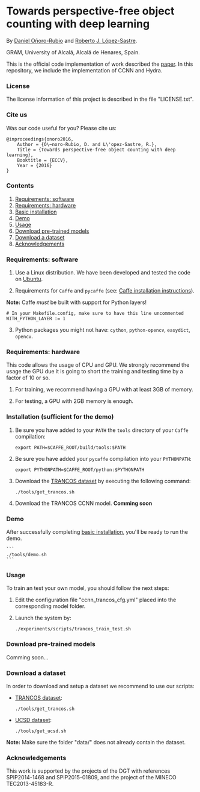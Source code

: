 # Towards perspective-free object counting with deep learning

By [Daniel Oñoro-Rubio](https://es.linkedin.com/in/daniel-oñoro-71062756) and [Roberto J. López-Sastre](http://agamenon.tsc.uah.es/Personales/rlopez/).

GRAM, University of Alcalá, Alcalá de Henares, Spain.

This is the official code implementation of work described the [paper](http://agamenon.tsc.uah.es/Investigacion/gram/publications/eccv2016-onoro.pdf). In this repository, we include the implementation of CCNN and Hydra.

### License

The license information of this project is described in the file "LICENSE.txt".

### Cite us

Was our code useful for you? Please cite us:

    @inproceedings{onoro2016,
        Author = {O\~noro-Rubio, D. and L\'opez-Sastre, R.},
        Title = {Towards perspective-free object counting with deep learning},
        Booktitle = {ECCV},
        Year = {2016}
    }

### Contents
1. [Requirements: software](#requirements-software)
2. [Requirements: hardware](#requirements-hardware)
3. [Basic installation](#installation-sufficient-for-the-demo)
4. [Demo](#demo)
5. [Usage](#usage)
6. [Download pre-trained models](#download-pre-trained-models)
7. [Download a dataset](#download-a-dataset)
8. [Acknowledgements](#acknowledgements)

### Requirements: software

1. Use a Linux distribution. We have been developed and tested the code on [Ubuntu](http://www.ubuntu.com/).


2. Requirements for `Caffe` and `pycaffe` (see: [Caffe installation instructions](http://caffe.berkeleyvision.org/installation.html)).

  **Note:** Caffe *must* be built with support for Python layers!

  ```make
  # In your Makefile.config, make sure to have this line uncommented
  WITH_PYTHON_LAYER := 1
  ```

3. Python packages you might not have: `cython`, `python-opencv`, `easydict`, `opencv`.


### Requirements: hardware

This code allows the usage of CPU and GPU. We strongly recommend the usage the GPU due it is going to short the training and testing time by a factor of 10 or so.

1. For training, we recommend having a GPU with at least 3GB of memory.

2. For testing, a GPU with 2GB memory is enough.

### Installation (sufficient for the demo)

1. Be sure you have added to your `PATH` the `tools` directory of your `Caffe` compilation:

    ```Shell
    export PATH=$CAFFE_ROOT/build/tools:$PATH
    ```
    
2. Be sure you have added your `pycaffe` compilation into your `PYTHONPATH`:

	```Shell
    export PYTHONPATH=$CAFFE_ROOT/python:$PYTHONPATH
    ```

3. Download the [TRANCOS dataset](http://agamenon.tsc.uah.es/Personales/rlopez/data/trancos/) by executing the following command:

	```Shell
    ./tools/get_trancos.sh
    ```

4. Download the TRANCOS CCNN model. **Comming soon**
    
### Demo

After successfully completing [basic installation](#installation-sufficient-for-the-demo), you'll be ready to run the demo.

	```
	./tools/demo.sh
	```

### Usage

To train an test your own model, you should follow the next steps:

1. Edit the configuration file "ccnn_trancos_cfg.yml" placed into the corresponding model folder.
2. Launch the system by:

	```Shell
    ./experiments/scripts/trancos_train_test.sh
    ```
### Download pre-trained models

Comming soon...


### Download a dataset

In order to download and setup a dataset we recommend to use our scripts:

* [TRANCOS dataset](http://agamenon.tsc.uah.es/Personales/rlopez/data/trancos/):
 
	```Shell
    ./tools/get_trancos.sh
    ```

* [UCSD dataset](http://www.svcl.ucsd.edu/projects/peoplecnt/):

	```Shell
    ./tools/get_ucsd.sh
    ```

**Note:** Make sure the folder "data/" does not already contain the dataset.

### Acknowledgements
This work is supported by the projects of the DGT with references SPIP2014-1468 and SPIP2015-01809, and the project of the MINECO TEC2013-45183-R.
